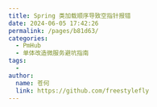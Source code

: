 ```yaml
---
title: Spring 类加载顺序导致空指针报错
date: 2024-06-05 17:42:26
permalink: /pages/b81d63/
categories:
  - PmHub
  - 单体改造微服务避坑指南
tags:
  - 
author: 
  name: 苍何
  link: https://github.com/freestylefly
---
```

